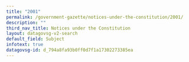 ```yaml
---
title: "2001"
permalink: /government-gazette/notices-under-the-constitution/2001/
description: ""
third_nav_title: Notices under the Constitution
layout: datagovsg-v2-search
default_field: Subject
infotext: true
datagovsg-id: d_794a8fa93b0ff0d7f1a17302273385ea
---
```

